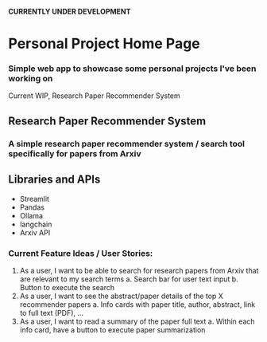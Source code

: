
**CURRENTLY UNDER DEVELOPMENT**

# Personal Project Home Page
### Simple web app to showcase some personal projects I've been working on
Current WIP, Research Paper Recommender System


## Research Paper Recommender System
### A simple research paper recommender system / search tool specifically for papers from Arxiv

## Libraries and APIs
- Streamlit
- Pandas
- Ollama
- langchain
- Arxiv API

### Current Feature Ideas / User Stories:
1. As a user, I want to be able to search for research papers from Arxiv that are relevant to my search terms
	a. Search bar for user text input
	b. Button to execute the search
2. As a user, I want to see the abstract/paper details of the top X recommender papers
	a. Info cards with paper title, author, abstract, link to full text (PDF), ...
3. As a user, I want to read a summary of the paper full text
	a. Within each info card, have a button to execute paper summarization
